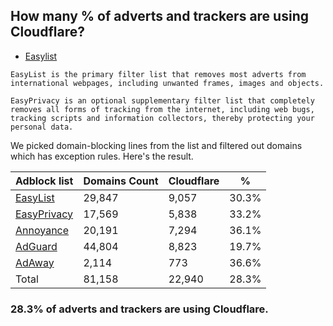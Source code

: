 ## How many % of adverts and trackers are using Cloudflare?


- [Easylist](https://web.archive.org/web/20210516110248/https://easylist.to/)
```
EasyList is the primary filter list that removes most adverts from international webpages, including unwanted frames, images and objects.

EasyPrivacy is an optional supplementary filter list that completely removes all forms of tracking from the internet, including web bugs, tracking scripts and information collectors, thereby protecting your personal data.
```


We picked domain-blocking lines from the list and filtered out domains which has exception rules.
Here's the result.


| Adblock list | Domains Count | Cloudflare | % |
| --- | --- | --- | --- |
| [EasyList](https://easylist.to/easylist/easylist.txt) | 29,847 | 9,057 | 30.3% |
| [EasyPrivacy](https://easylist.to/easylist/easyprivacy.txt) | 17,569 | 5,838 | 33.2% |
| [Annoyance](https://secure.fanboy.co.nz/fanboy-annoyance.txt) | 20,191 | 7,294 | 36.1% |
| [AdGuard](https://adguardteam.github.io/AdGuardSDNSFilter/Filters/filter.txt) | 44,804 | 8,823 | 19.7% |
| [AdAway](https://raw.githubusercontent.com/AdAway/adaway.github.io/master/hosts.txt) | 2,114 | 773 | 36.6% |
| Total | 81,158 | 22,940 | 28.3% |


### 28.3% of adverts and trackers are using Cloudflare.